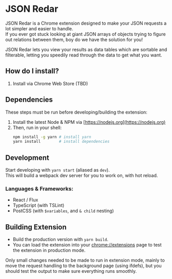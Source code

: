 # JSON Redar

JSON Redar is a Chrome extension designed to make your JSON requests a lot simpler and easier to handle.  
If you ever got stuck looking at giant JSON arrays of objects trying to figure out relations between them, boy do we have the solution for you!

JSON Redar lets you view your results as data tables which are sortable and filterable, letting you speedily read through the data to get what you want.

## How do I install?

1. Install via Chrome Web Store (TBD)

## Dependencies
These steps must be run before developing/building the extension:

1. Install the latest Node & NPM via [https://nodejs.org](https://nodejs.org)
1. Then, run in your shell:
    ```sh
    npm install -g yarn # install yarn
    yarn install        # install dependencies
    ```

## Development
Start developing with `yarn start` (aliased as `dev`).  
This will build a webpack dev server for you to work on, with hot reload.

### Languages & Frameworks:
- React / Flux
- TypeScript (with TSLint)
- PostCSS (with `$variables`, and `& child` nesting)

## Building Extension
- Build the production version with `yarn build`.  
- You can load the extension into your [chrome://extensions](chrome://extensions) page to test the extension in production mode.  

Only small changes needed to be made to run in extension mode, mainly to move the request handling to the background page (using ifdefs), but you should test the output to make sure everything runs smoothly.
